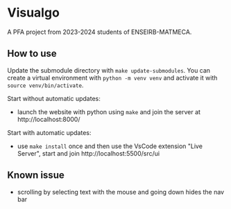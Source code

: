 # Visualgo
A PFA project from 2023-2024 students of ENSEIRB-MATMECA.

## How to use

Update the submodule directory with `make update-submodules`. You can create a virtual environment with `python -m venv venv` and activate it with `source venv/bin/activate`.

Start without automatic updates: 
- launch the website with python using `make` and join the server at http://localhost:8000/ 

Start with automatic updates: 
- use `make install` once and then use the VsCode extension "Live Server", start and join http://localhost:5500/src/ui


## Known issue

- scrolling by selecting text with the mouse and going down hides the nav bar